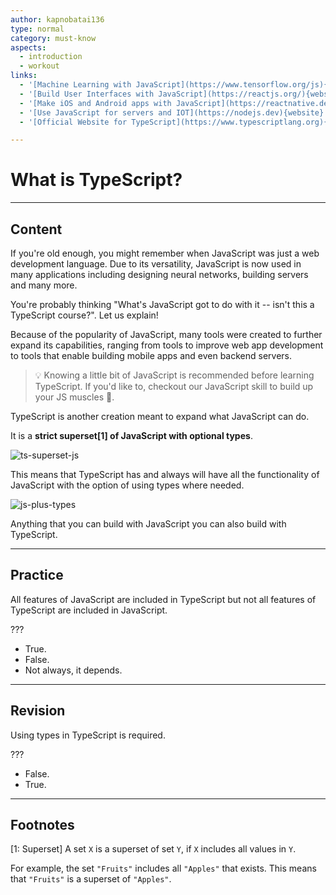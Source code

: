 ```yaml
---
author: kapnobatai136
type: normal
category: must-know
aspects:
  - introduction
  - workout
links:
  - '[Machine Learning with JavaScript](https://www.tensorflow.org/js){website}'
  - '[Build User Interfaces with JavaScript](https://reactjs.org/){website}'
  - '[Make iOS and Android apps with JavaScript](https://reactnative.dev){website}'
  - '[Use JavaScript for servers and IOT](https://nodejs.dev){website}'
  - '[Official Website for TypeScript](https://www.typescriptlang.org){website}'

---
```


# What is TypeScript?

---
## Content

If you're old enough, you might remember when JavaScript was just a web development language. Due to its versatility, JavaScript is now used in many applications including designing neural networks, building servers and many more.

You're probably thinking "What's JavaScript got to do with it -- isn't this a TypeScript course?". Let us explain!

Because of the popularity of JavaScript, many tools were created to further expand its capabilities, ranging from tools to improve web app development to tools that enable building mobile apps and even backend servers.

> 💡 Knowing a little bit of JavaScript is recommended before learning TypeScript. If you'd like to, checkout our JavaScript skill to build up your JS muscles 💪.

TypeScript is another creation meant to expand what JavaScript can do.

It is a **strict superset[1] of JavaScript with optional types**.

![ts-superset-js](https://img.enkipro.com/8e19f0116e9f2c74df35c746c253d90e.png)

This means that TypeScript has and always will have all the functionality of JavaScript with the option of using types where needed.

![js-plus-types](https://img.enkipro.com/b26f3ae2980609f1e6eb5cb3eccfa820.png)

Anything that you can build with JavaScript you can also build with TypeScript.

---
## Practice

All features of JavaScript are included in TypeScript but not all features of TypeScript are included in JavaScript.

???

* True.
* False.
* Not always, it depends.

---
## Revision

Using types in TypeScript is required.

???

* False.
* True.

---
## Footnotes

[1: Superset]
A set `X` is a superset of set `Y`, if `X` includes all values in `Y`.

For example, the set `"Fruits"` includes all `"Apples"` that exists. This means that `"Fruits"` is a superset of `"Apples"`.

